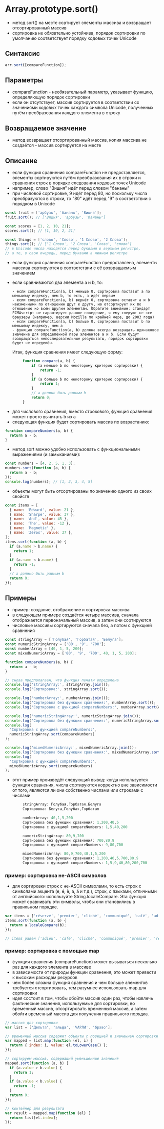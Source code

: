 # Array.prototype.sort()

- метод sort() на месте сортирует элементы массива и возвращает отсортированный массив
- сортировка не обязательно устойчива, порядок сортировки по умолчанию соответствует порядку кодовых точек Unicode

## Синтаксис

```js
arr.sort([compareFunction]);
```

## Параметры

- compareFunction - необязательный параметр, указывает функцию, определяющую порядок сортировки
- если он отсутствует, массив сортируется в соответствии со значениями кодовых точек каждого символа Unicode, полученных путём преобразования каждого элемента в строку

## Возвращаемое значение

- метод возвращает отсортированный массив, копия массива не создаётся - массив сортируется на месте

## Описание

- если функция сравнения compareFunction не предоставляется, элементы сортируются путём преобразования их в строки и сравнения строк в порядке следования кодовых точек Unicode
- например, слово "Вишня" идёт перед словом "бананы"
- при числовой сортировке, 9 идёт перед 80, но поскольку числа преобразуются в строки, то "80" идёт перед "9" в соответствии с порядком в Unicode

```js
const fruit = ['арбузы', 'бананы', 'Вишня'];
fruit.sort(); // ['Вишня', 'арбузы', 'бананы']

const scores = [1, 2, 10, 21];
scores.sort(); // [1, 10, 2, 21]

const things = ['слово', 'Слово', '1 Слово', '2 Слова'];
things.sort(); // ['1 Слово', '2 Слова', 'Слово', 'слово']
// в Unicode числа находятся перед буквами в верхнем регистре,
// а те, в свою очередь, перед буквами в нижнем регистре
```

- если функция сравнения compareFunction предоставлена, элементы массива сортируются в соответствии с её возвращаемым значением
- если сравниваются два элемента a и b, то:

      -	если compareFunction(a, b) меньше 0, сортировка поставит a по меньшему индексу, чем b, то есть, a идёт первым
      -	если compareFunction(a, b) вернёт 0, сортировка оставит a и b неизменными по отношению друг к другу, но отсортирует их по отношению ко всем другим элементам. Обратите внимание: стандарт ECMAscript не гарантирует данное поведение, и ему следуют не все браузеры (например, версии Mozilla по крайней мере, до 2003 года)
      -	если compareFunction(a, b) больше 0, сортировка поставит b по меньшему индексу, чем a
      -	функция compareFunction(a, b) должна всегда возвращать одинаковое значение для определённой пары элементов a и b. Если будут возвращаться непоследовательные результаты, порядок сортировки будет не определён.

  Итак, функция сравнения имеет следующую форму:

```js
		function compare(a, b) {
			if (a меньше b по некоторому критерию сортировки) {
				return -1;
			}
			if (a больше b по некоторому критерию сортировки) {
				return 1;
			}
			// a должно быть равным b
			return 0;
		}
```

- для числового сравнения, вместо строкового, функция сравнения может просто вычитать b из a
- следующая функция будет сортировать массив по возрастанию:

```js
function compareNumbers(a, b) {
  return a - b;
}
```

- метод sort можно удобно использовать с функциональными выражениями (и замыканиями):

```js
const numbers = [4, 2, 5, 1, 3];
numbers.sort(function (a, b) {
  return a - b;
});
console.log(numbers); // [1, 2, 3, 4, 5]
```

- объекты могут быть отсортированы по значению одного из своих свойств

```js
const items = [
  { name: 'Edward', value: 21 },
  { name: 'Sharpe', value: 37 },
  { name: 'And', value: 45 },
  { name: 'The', value: -12 },
  { name: 'Magnetic' },
  { name: 'Zeros', value: 37 },
];
items.sort(function (a, b) {
  if (a.name > b.name) {
    return 1;
  }
  if (a.name < b.name) {
    return -1;
  }
  // a должно быть равным b
  return 0;
});
```

## Примеры

- пример: создание, отображение и сортировка массива
- в следующем примере создаётся четыре массива, сначала отображается первоначальный массив, а затем они сортируются
- числовые массивы сортируются сначала без, а потом с функцией сравнения

```js
const stringArray = ['Голубая', 'Горбатая', 'Белуга'];
const numericStringArray = ['80', '9', '700'];
const numberArray = [40, 1, 5, 200];
const mixedNumericArray = ['80', '9', '700', 40, 1, 5, 200];

function compareNumbers(a, b) {
  return a - b;
}

// снова предполагаем, что функция печати определена
console.log('stringArray:', stringArray.join());
console.log('Сортировка:', stringArray.sort());

console.log('numberArray:', numberArray.join());
console.log('Сортировка без функции сравнения:', numberArray.sort());
console.log('Сортировка с функцией compareNumbers:', numberArray.sort(compareNumbers));

console.log('numericStringArray:', numericStringArray.join());
console.log('Сортировка без функции сравнения:', numericStringArray.sort());
console.log(
  'Сортировка с функцией compareNumbers:',
  numericStringArray.sort(compareNumbers)
);

console.log('mixedNumericArray:', mixedNumericArray.join());
console.log('Сортировка без функции сравнения:', mixedNumericArray.sort());
console.log(
  'Сортировка с функцией compareNumbers:',
  mixedNumericArray.sort(compareNumbers)
);
```

- этот пример произведёт следующий вывод: когда используется функция сравнения, числа сортируются корректно вне зависимости от того, являются ли они собственно числами или строками с числами

```js
		stringArray: Голубая,Горбатая,Белуга
		Сортировка: Белуга,Голубая,Горбатая

		numberArray: 40,1,5,200
		Сортировка без функции сравнения: 1,200,40,5
		Сортировка с функцией compareNumbers: 1,5,40,200

		numericStringArray: 80,9,700
		Сортировка без функции сравнения: 700,80,9
		Сортировка с функцией compareNumbers: 9,80,700

		mixedNumericArray: 80,9,700,40,1,5,200
		Сортировка без функции сравнения: 1,200,40,5,700,80,9
		Сортировка с функцией compareNumbers: 1,5,9,40,80,200,700
```

### пример: сортировка не-ASCII символов

- для сортировки строк с не-ASCII символами, то есть строк с символами акцента (e, é, è, a, ä и т.д.), строк, с языками, отличными от английского: используйте String.localeCompare. Эта функция может сравнивать эти символы, чтобы они становились в правильном порядке.

```js
var items = ['réservé', 'premier', 'cliché', 'communiqué', 'café', 'adieu'];
items.sort(function (a, b) {
  return a.localeCompare(b);
});

// items равен ['adieu', 'café', 'cliché', 'communiqué', 'premier', 'réservé']
```

### пример: сортировка c помощью map

- функция сравнения (compareFunction) может вызываться несколько раз для каждого элемента в массиве
- в зависимости от природы функции сравнения, это может привести к высоким расходам ресурсов
- чем более сложна функция сравнения и чем больше элементов требуется отсортировать, тем разумнее использовать map для сортировки
- идея состоит в том, чтобы обойти массив один раз, чтобы извлечь фактические значения, используемые для сортировки, во временный массив, отсортировать временный массив, а затем обойти временный массив для получения правильного порядка.

```js
// массив для сортировки
var list = ['Дельта', 'альфа', 'ЧАРЛИ', 'браво'];

// временный массив содержит объекты с позицией и значением сортировки
var mapped = list.map(function (el, i) {
  return { index: i, value: el.toLowerCase() };
});

// сортируем массив, содержащий уменьшенные значения
mapped.sort(function (a, b) {
  if (a.value > b.value) {
    return 1;
  }
  if (a.value < b.value) {
    return -1;
  }
  return 0;
});

// контейнер для результата
var result = mapped.map(function (el) {
  return list[el.index];
});
```
